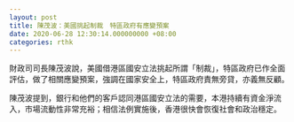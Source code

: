```yaml
---
layout: post
title: 陳茂波：美國挑起制裁　特區政府有應變預案
date: 2020-06-28 12:30:14.000000000 +08:00
categories: rthk
---
```


財政司司長陳茂波說，美國借港區國安立法挑起所謂「制裁」，特區政府已作全面評估，做了相關應變預案，強調在國家安全上，特區政府責無旁貸，亦義無反顧。

陳茂波提到，銀行和他們的客戶認同港區國安立法的需要，本港持續有資金淨流入，市場流動性非常充裕；相信法例實施後，香港很快會恢復社會和政治穩定。
